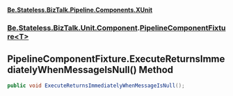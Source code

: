#### [Be.Stateless.BizTalk.Pipeline.Components.XUnit](README.md 'README')
### [Be.Stateless.BizTalk.Unit.Component](Be.Stateless.BizTalk.Unit.Component.md 'Be.Stateless.BizTalk.Unit.Component').[PipelineComponentFixture&lt;T&gt;](PipelineComponentFixture_T_.md 'Be.Stateless.BizTalk.Unit.Component.PipelineComponentFixture<T>')

## PipelineComponentFixture<T>.ExecuteReturnsImmediatelyWhenMessageIsNull() Method

```csharp
public void ExecuteReturnsImmediatelyWhenMessageIsNull();
```